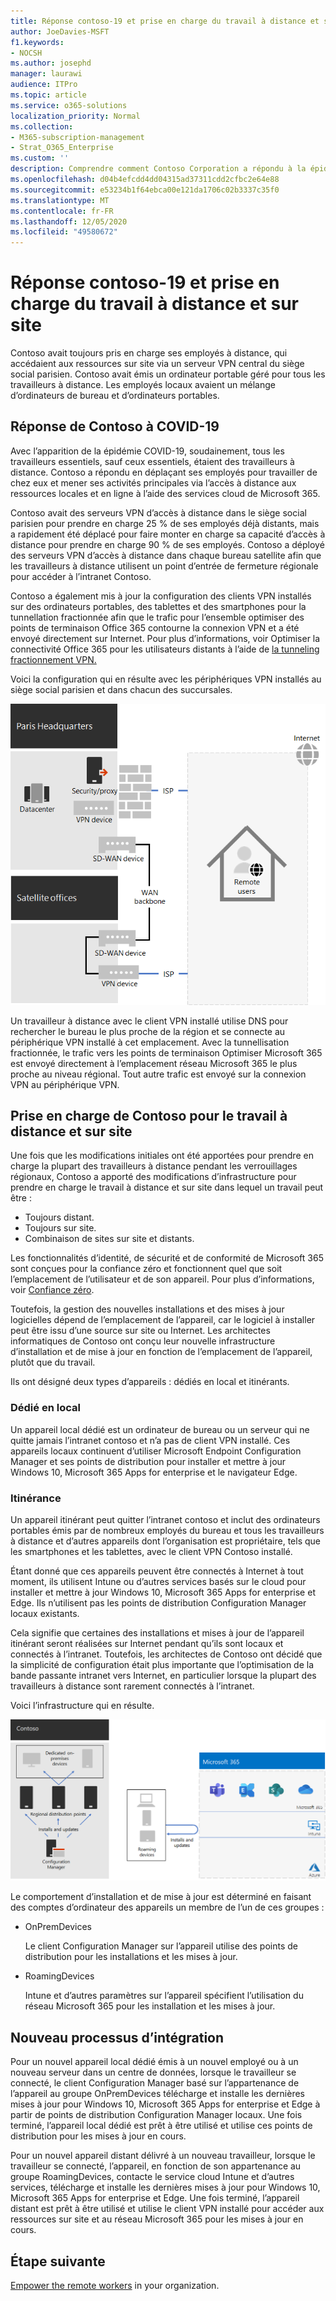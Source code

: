 ```yaml
---
title: Réponse contoso-19 et prise en charge du travail à distance et sur site
author: JoeDavies-MSFT
f1.keywords:
- NOCSH
ms.author: josephd
manager: laurawi
audience: ITPro
ms.topic: article
ms.service: o365-solutions
localization_priority: Normal
ms.collection:
- M365-subscription-management
- Strat_O365_Enterprise
ms.custom: ''
description: Comprendre comment Contoso Corporation a répondu à la épidémie COVID-19 et conçu son infrastructure d’installation et de mise à jour logicielle pour le travail à distance et sur site.
ms.openlocfilehash: d04b4efcdd4dd04315ad37311cdd2cfbc2e64e88
ms.sourcegitcommit: e53234b1f64ebca00e121da1706c02b3337c35f0
ms.translationtype: MT
ms.contentlocale: fr-FR
ms.lasthandoff: 12/05/2020
ms.locfileid: "49580672"
---
```

# <a name="contosos-covid-19-response-and-support-for-remote-and-onsite-work"></a>Réponse contoso-19 et prise en charge du travail à distance et sur site

Contoso avait toujours pris en charge ses employés à distance, qui accédaient aux ressources sur site via un serveur VPN central du siège social parisien. Contoso avait émis un ordinateur portable géré pour tous les travailleurs à distance. Les employés locaux avaient un mélange d’ordinateurs de bureau et d’ordinateurs portables.

## <a name="contosos-response-to-covid-19"></a>Réponse de Contoso à COVID-19

Avec l’apparition de la épidémie COVID-19, soudainement, tous les travailleurs essentiels, sauf ceux essentiels, étaient des travailleurs à distance. Contoso a répondu en déplaçant ses employés pour travailler de chez eux et mener ses activités principales via l’accès à distance aux ressources locales et en ligne à l’aide des services cloud de Microsoft 365.

Contoso avait des serveurs VPN d’accès à distance dans le siège social parisien pour prendre en charge 25 % de ses employés déjà distants, mais a rapidement été déplacé pour faire monter en charge sa capacité d’accès à distance pour prendre en charge 90 % de ses employés. Contoso a déployé des serveurs VPN d’accès à distance dans chaque bureau satellite afin que les travailleurs à distance utilisent un point d’entrée de fermeture régionale pour accéder à l’intranet Contoso.

Contoso a également mis à jour la configuration des clients VPN installés sur des ordinateurs portables, des tablettes et des smartphones pour la tunnellation fractionnée afin que le trafic pour l’ensemble optimiser des points de terminaison Office 365 contourne la connexion VPN et a été envoyé directement sur Internet. Pour plus d’informations, voir Optimiser la connectivité Office 365 pour les utilisateurs distants à l’aide de [la tunneling fractionnement VPN.](../enterprise/microsoft-365-vpn-split-tunnel.md)

Voici la configuration qui en résulte avec les périphériques VPN installés au siège social parisien et dans chacun des succursales. 

![Infrastructure VPN de Contoso](../media/contoso-remote-onsite-work/contoso-vpn-infrastructure.png)

Un travailleur à distance avec le client VPN installé utilise DNS pour rechercher le bureau le plus proche de la région et se connecte au périphérique VPN installé à cet emplacement. Avec la tunnellisation fractionnée, le trafic vers les points de terminaison Optimiser Microsoft 365 est envoyé directement à l’emplacement réseau Microsoft 365 le plus proche au niveau régional. Tout autre trafic est envoyé sur la connexion VPN au périphérique VPN.

## <a name="contosos-support-for-remote-and-onsite-work"></a>Prise en charge de Contoso pour le travail à distance et sur site

Une fois que les modifications initiales ont été apportées pour prendre en charge la plupart des travailleurs à distance pendant les verrouillages régionaux, Contoso a apporté des modifications d’infrastructure pour prendre en charge le travail à distance et sur site dans lequel un travail peut être :

- Toujours distant.
- Toujours sur site.
- Combinaison de sites sur site et distants.

Les fonctionnalités d’identité, de sécurité et de conformité de Microsoft 365 sont conçues pour la confiance zéro et fonctionnent quel que soit l’emplacement de l’utilisateur et de son appareil. Pour plus d’informations, voir [Confiance zéro](https://www.microsoft.com/security/business/zero-trust).

Toutefois, la gestion des nouvelles installations et des mises à jour logicielles dépend de l’emplacement de l’appareil, car le logiciel à installer peut être issu d’une source sur site ou Internet. Les architectes informatiques de Contoso ont conçu leur nouvelle infrastructure d’installation et de mise à jour en fonction de l’emplacement de l’appareil, plutôt que du travail.

Ils ont désigné deux types d’appareils : dédiés en local et itinérants.

### <a name="dedicated-on-premises"></a>Dédié en local

Un appareil local dédié est un ordinateur de bureau ou un serveur qui ne quitte jamais l’intranet contoso et n’a pas de client VPN installé. Ces appareils locaux continuent d’utiliser Microsoft Endpoint Configuration Manager et ses points de distribution pour installer et mettre à jour Windows 10, Microsoft 365 Apps for enterprise et le navigateur Edge.

### <a name="roaming"></a>Itinérance

Un appareil itinérant peut quitter l’intranet contoso et inclut des ordinateurs portables émis par de nombreux employés du bureau et tous les travailleurs à distance et d’autres appareils dont l’organisation est propriétaire, tels que les smartphones et les tablettes, avec le client VPN Contoso installé. 

Étant donné que ces appareils peuvent être connectés à Internet à tout moment, ils utilisent Intune ou d’autres services basés sur le cloud pour installer et mettre à jour Windows 10, Microsoft 365 Apps for enterprise et Edge. Ils n’utilisent pas les points de distribution Configuration Manager locaux existants.

Cela signifie que certaines des installations et mises à jour de l’appareil itinérant seront réalisées sur Internet pendant qu’ils sont locaux et connectés à l’intranet. Toutefois, les architectes de Contoso ont décidé que la simplicité de configuration était plus importante que l’optimisation de la bande passante intranet vers Internet, en particulier lorsque la plupart des travailleurs à distance sont rarement connectés à l’intranet.

Voici l’infrastructure qui en résulte.

![Infrastructure d’installation et de mise à jour de Contoso](../media/contoso-remote-onsite-work/contoso-updates-infrastructure.png)

Le comportement d’installation et de mise à jour est déterminé en faisant des comptes d’ordinateur des appareils un membre de l’un de ces groupes :

- OnPremDevices

  Le client Configuration Manager sur l’appareil utilise des points de distribution pour les installations et les mises à jour.

- RoamingDevices

  Intune et d’autres paramètres sur l’appareil spécifient l’utilisation du réseau Microsoft 365 pour les installation et les mises à jour.

## <a name="new-onboarding-process"></a>Nouveau processus d’intégration

Pour un nouvel appareil local dédié émis à un nouvel employé ou à un nouveau serveur dans un centre de données, lorsque le travailleur se connecté, le client Configuration Manager basé sur l’appartenance de l’appareil au groupe OnPremDevices télécharge et installe les dernières mises à jour pour Windows 10, Microsoft 365 Apps for enterprise et Edge à partir de points de distribution Configuration Manager locaux. Une fois terminé, l’appareil local dédié est prêt à être utilisé et utilise ces points de distribution pour les mises à jour en cours.

Pour un nouvel appareil distant délivré à un nouveau travailleur, lorsque le travailleur se connecté, l’appareil, en fonction de son appartenance au groupe RoamingDevices, contacte le service cloud Intune et d’autres services, télécharge et installe les dernières mises à jour pour Windows 10, Microsoft 365 Apps for enterprise et Edge. Une fois terminé, l’appareil distant est prêt à être utilisé et utilise le client VPN installé pour accéder aux ressources sur site et au réseau Microsoft 365 pour les mises à jour en cours.

## <a name="next-step"></a>Étape suivante

[Empower the remote workers](empower-people-to-work-remotely.md) in your organization.

